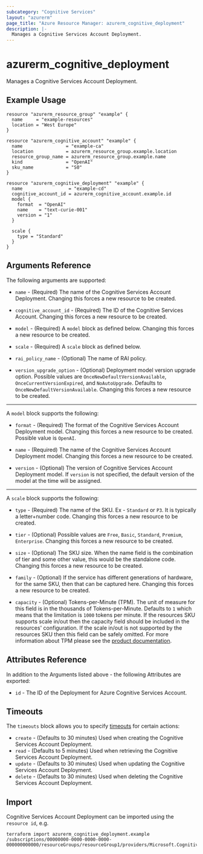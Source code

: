 ```yaml
---
subcategory: "Cognitive Services"
layout: "azurerm"
page_title: "Azure Resource Manager: azurerm_cognitive_deployment"
description: |-
  Manages a Cognitive Services Account Deployment.
---
```


# azurerm_cognitive_deployment

Manages a Cognitive Services Account Deployment.

## Example Usage

```hcl
resource "azurerm_resource_group" "example" {
  name     = "example-resources"
  location = "West Europe"
}

resource "azurerm_cognitive_account" "example" {
  name                = "example-ca"
  location            = azurerm_resource_group.example.location
  resource_group_name = azurerm_resource_group.example.name
  kind                = "OpenAI"
  sku_name            = "S0"
}

resource "azurerm_cognitive_deployment" "example" {
  name                 = "example-cd"
  cognitive_account_id = azurerm_cognitive_account.example.id
  model {
    format  = "OpenAI"
    name    = "text-curie-001"
    version = "1"
  }

  scale {
    type = "Standard"
  }
}

```

## Arguments Reference

The following arguments are supported:

* `name` - (Required) The name of the Cognitive Services Account Deployment. Changing this forces a new resource to be created.

* `cognitive_account_id` - (Required) The ID of the Cognitive Services Account. Changing this forces a new resource to be created.

* `model` - (Required) A `model` block as defined below. Changing this forces a new resource to be created.

* `scale` - (Required) A `scale` block as defined below.

* `rai_policy_name` - (Optional) The name of RAI policy.

* `version_upgrade_option` - (Optional) Deployment model version upgrade option. Possible values are `OnceNewDefaultVersionAvailable`, `OnceCurrentVersionExpired`, and `NoAutoUpgrade`. Defaults to `OnceNewDefaultVersionAvailable`. Changing this forces a new resource to be created.

---

A `model` block supports the following:

* `format` - (Required) The format of the Cognitive Services Account Deployment model. Changing this forces a new resource to be created. Possible value is `OpenAI`.

* `name` - (Required) The name of the Cognitive Services Account Deployment model. Changing this forces a new resource to be created.

* `version` - (Optional) The version of Cognitive Services Account Deployment model. If `version` is not specified, the default version of the model at the time will be assigned.

---

A `scale` block supports the following:

* `type` - (Required) The name of the SKU. Ex - `Standard` or `P3`. It is typically a letter+number code. Changing this forces a new resource to be created.

* `tier` - (Optional) Possible values are `Free`, `Basic`, `Standard`, `Premium`, `Enterprise`. Changing this forces a new resource to be created.

* `size` - (Optional) The SKU size. When the name field is the combination of tier and some other value, this would be the standalone code. Changing this forces a new resource to be created.

* `family` - (Optional) If the service has different generations of hardware, for the same SKU, then that can be captured here. Changing this forces a new resource to be created.

* `capacity` - (Optional) Tokens-per-Minute (TPM). The unit of measure for this field is in the thousands of Tokens-per-Minute. Defaults to `1` which means that the limitation is `1000` tokens per minute. If the resources SKU supports scale in/out then the capacity field should be included in the resources' configuration. If the scale in/out is not supported by the resources SKU then this field can be safely omitted. For more information about TPM please see the [product documentation](https://learn.microsoft.com/azure/ai-services/openai/how-to/quota?tabs=rest).

## Attributes Reference

In addition to the Arguments listed above - the following Attributes are exported:

* `id` - The ID of the Deployment for Azure Cognitive Services Account.

## Timeouts

The `timeouts` block allows you to specify [timeouts](https://www.terraform.io/docs/configuration/resources.html#timeouts) for certain actions:

* `create` - (Defaults to 30 minutes) Used when creating the Cognitive Services Account Deployment.
* `read` - (Defaults to 5 minutes) Used when retrieving the Cognitive Services Account Deployment.
* `update` - (Defaults to 30 minutes) Used when updating the Cognitive Services Account Deployment.
* `delete` - (Defaults to 30 minutes) Used when deleting the Cognitive Services Account Deployment.

## Import

Cognitive Services Account Deployment can be imported using the `resource id`, e.g.

```shell
terraform import azurerm_cognitive_deployment.example /subscriptions/00000000-0000-0000-0000-000000000000/resourceGroups/resourceGroup1/providers/Microsoft.CognitiveServices/accounts/account1/deployments/deployment1
```
